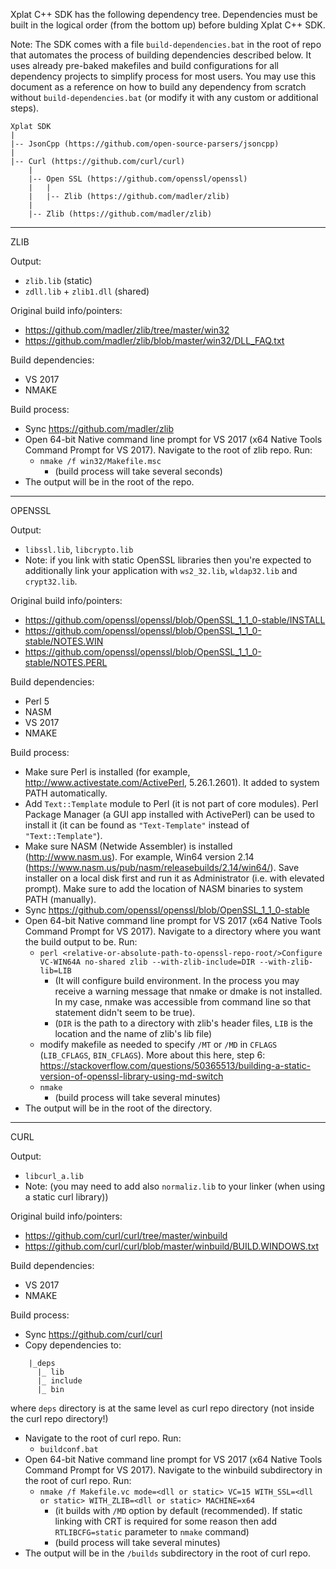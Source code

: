 Xplat C++ SDK has the following dependency tree. Dependencies must be built in the logical order (from the bottom up) before bulding Xplat C++ SDK.

Note: The SDK comes with a file `build-dependencies.bat` in the root of repo that automates the process of building dependencies described below. It uses already pre-baked makefiles and build configurations for all dependency projects to simplify process for most users. You may use this document as a reference on how to build any dependency from scratch without `build-dependencies.bat` (or modify it with any custom or additional steps).

```
Xplat SDK
|
|-- JsonCpp (https://github.com/open-source-parsers/jsoncpp)
|
|-- Curl (https://github.com/curl/curl)
    |
    |-- Open SSL (https://github.com/openssl/openssl)
    |   |
    |   |-- Zlib (https://github.com/madler/zlib)
    |
    |-- Zlib (https://github.com/madler/zlib)
```

----
ZLIB

Output:
* `zlib.lib` (static)
* `zdll.lib` + `zlib1.dll` (shared)

Original build info/pointers:
* https://github.com/madler/zlib/tree/master/win32
* https://github.com/madler/zlib/blob/master/win32/DLL_FAQ.txt

Build dependencies:
* VS 2017
* NMAKE

Build process:
* Sync https://github.com/madler/zlib
* Open 64-bit Native command line prompt for VS 2017 (x64 Native Tools Command Prompt for VS 2017). Navigate to the root of zlib repo. Run:
    * `nmake /f win32/Makefile.msc`
        * (build process will take several seconds)
* The output will be in the root of the repo.

-------
OPENSSL

Output:
* `libssl.lib`, `libcrypto.lib`
* Note: if you link with static OpenSSL libraries then you're expected to additionally link your application with `ws2_32.lib`, `wldap32.lib` and `crypt32.lib`.

Original build info/pointers:
* https://github.com/openssl/openssl/blob/OpenSSL_1_1_0-stable/INSTALL
* https://github.com/openssl/openssl/blob/OpenSSL_1_1_0-stable/NOTES.WIN
* https://github.com/openssl/openssl/blob/OpenSSL_1_1_0-stable/NOTES.PERL

Build dependencies:
* Perl 5
* NASM
* VS 2017
* NMAKE

Build process:
* Make sure Perl is installed (for example, http://www.activestate.com/ActivePerl, 5.26.1.2601). It added to system PATH automatically.
* Add `Text::Template` module to Perl (it is not part of core modules). Perl Package Manager (a GUI app installed with ActivePerl) can be used to install it (it can be found as `"Text-Template"` instead of `"Text::Template"`).
* Make sure NASM (Netwide Assembler) is installed (http://www.nasm.us). For example, Win64 version 2.14 (https://www.nasm.us/pub/nasm/releasebuilds/2.14/win64/). Save installer on a local disk first and run it as Administrator (i.e. with elevated prompt). Make sure to add the location of NASM binaries to system PATH (manually).
* Sync https://github.com/openssl/openssl/blob/OpenSSL_1_1_0-stable
* Open 64-bit Native command line prompt for VS 2017 (x64 Native Tools Command Prompt for VS 2017). Navigate to a directory where you want the build output to be. Run:
    * `perl <relative-or-absolute-path-to-openssl-repo-root/>Configure VC-WIN64A no-shared zlib --with-zlib-include=DIR --with-zlib-lib=LIB`
        * (It will configure build environment. In the process you may receive a warning message that nmake or dmake is not installed. In my case, nmake was accessible from command line so that statement didn't seem to be true).
        * (`DIR` is the path to a directory with zlib's header files, `LIB` is the location and the name of zlib's lib file)
    * modify makefile as needed to specify `/MT` or `/MD` in `CFLAGS` (`LIB_CFLAGS`, `BIN_CFLAGS`). More about this here, step 6: https://stackoverflow.com/questions/50365513/building-a-static-version-of-openssl-library-using-md-switch
    * `nmake`
        * (build process will take several minutes)
* The output will be in the root of the directory.

----
CURL

Output:
* `libcurl_a.lib`
* Note: (you may need to add also `normaliz.lib` to your linker (when using a static curl library))

Original build info/pointers:
* https://github.com/curl/curl/tree/master/winbuild
* https://github.com/curl/curl/blob/master/winbuild/BUILD.WINDOWS.txt

Build dependencies:
* VS 2017
* NMAKE

Build process:
* Sync https://github.com/curl/curl
* Copy dependencies to:
```
    |_deps
      |_ lib
      |_ include
      |_ bin
```
  where `deps` directory is at the same level as curl repo directory (not inside the curl repo directory!)
* Navigate to the root of curl repo. Run:
    * `buildconf.bat`
* Open 64-bit Native command line prompt for VS 2017 (x64 Native Tools Command Prompt for VS 2017). Navigate to the winbuild subdirectory in the root of curl repo. Run:
    * `nmake /f Makefile.vc mode=<dll or static> VC=15 WITH_SSL=<dll or static> WITH_ZLIB=<dll or static> MACHINE=x64`
        * (it builds with `/MD` option by default (recommended). If static linking with CRT is required for some reason then add `RTLIBCFG=static` parameter to `nmake` command)
        * (build process will take several minutes)
* The output will be in the `/builds` subdirectory in the root of curl repo.
